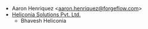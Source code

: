 - Aaron Henriquez \<aaron.henriquez@forgeflow.com\>
- [Heliconia Solutions Pvt. Ltd.](https://www.heliconia.io)
  - Bhavesh Heliconia
